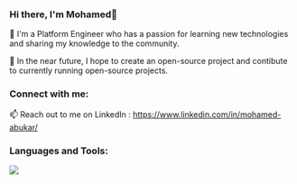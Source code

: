 ### Hi there, I'm Mohamed👋

🔭  I'm a Platform Engineer who has a passion for learning new technologies and sharing my knowledge to the community.

🌱  In the near future, I hope to create an open-source project and contibute to currently running open-source projects.

### Connect with me:

📫  Reach out to me on LinkedIn : https://www.linkedin.com/in/mohamed-abukar/ 


### Languages and Tools:

<img src="https://cdn.jsdelivr.net/gh/devicons/devicon/icons/amazonwebservices/amazonwebservices-original-wordmark.svg" />



<!--
**mohamedA007/mohamedA007** is a ✨ _special_ ✨ repository because its `README.md` (this file) appears on your GitHub profile.

Here are some ideas to get you started:

- 🔭 I’m currently working on ...
- 🌱 I’m currently learning ...
- 👯 I’m looking to collaborate on ...
- 🤔 I’m looking for help with ...
- 💬 Ask me about ...
- 📫 How to reach me: ...
- 😄 Pronouns: ...
- ⚡ Fun fact: ...
-->
